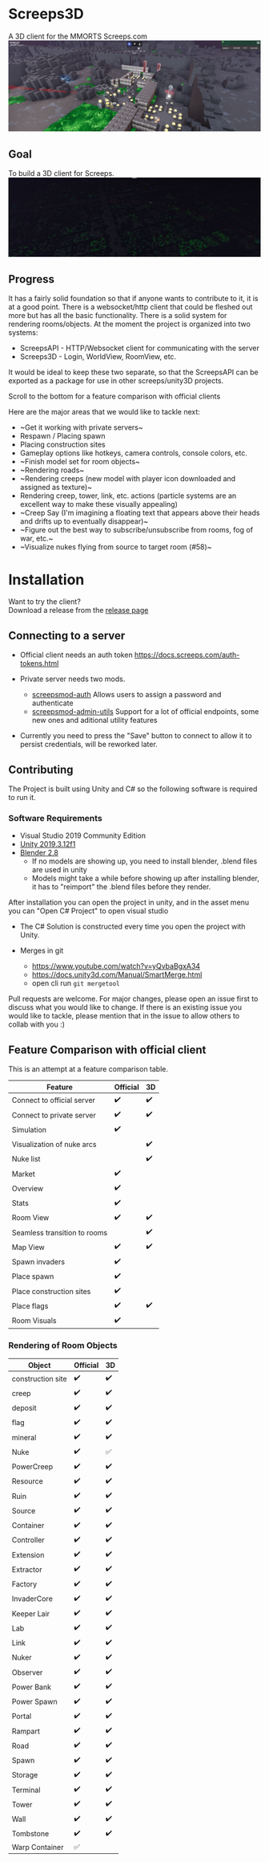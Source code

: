 # Screeps3D
A 3D client for the MMORTS Screeps.com
![roomview](readme-images/roomview.png?raw=true "A base on shard2 showing some models")

## Goal 
To build a 3D client for Screeps.
![mapoverview](readme-images/mapoverview.png?raw=true "A base on shard2 showing some models")

## Progress
It has a fairly solid foundation so that if anyone wants to contribute to it, it is at a good point. There is a websocket/http client that could be fleshed out more but has all the basic functionality. There is a solid system for rendering rooms/objects. At the moment the project is organized into two systems:

* ScreepsAPI - HTTP/Websocket client for communicating with the server
* Screeps3D - Login, WorldView, RoomView, etc.

It would be ideal to keep these two separate, so that the ScreepsAPI can be exported as a package for use in other screeps/unity3D projects. 

Scroll to the bottom for a feature comparison with official clients

Here are the major areas that we would like to tackle next: 
* ~Get it working with private servers~
* Respawn / Placing spawn
* Placing construction sites
* Gameplay options like hotkeys, camera controls, console colors, etc.
* ~Finish model set for room objects~
* ~Rendering roads~
* ~Rendering creeps (new model with player icon downloaded and assigned as texture)~
* Rendering creep, tower, link, etc. actions (particle systems are an excellent way to make these visually appealing)
* ~Creep Say (I'm imagining a floating text that appears above their heads and drifts up to eventually disappear)~
* ~Figure out the best way to subscribe/unsubscribe from rooms, fog of war, etc.~
* ~Visualize nukes flying from source to target room (#58)~
  

# Installation
Want to try the client?  
Download a release from the [release page](https://github.com/thmsndk/Screeps3D/releases)

## Connecting to a server
* Official client needs an auth token https://docs.screeps.com/auth-tokens.html
* Private server needs two mods. 
  * [screepsmod-auth](https://github.com/ScreepsMods/screepsmod-auth) Allows users to assign a password and authenticate
  * [screepsmod-admin-utils](https://github.com/ScreepsMods/screepsmod-admin-utils) Support for a lot of official endpoints, some new ones and aditional utility features
 
* Currently you need to press the "Save" button to connect to allow it to persist credentials, will be reworked later.

## Contributing
The Project is built using Unity and C# so the following software is required to run it.

### Software Requirements
* Visual Studio 2019 Community Edition
* [Unity 2019.3.12f1](https://unity3d.com/get-unity/download/archive)
* [Blender 2.8](https://download.blender.org/release/)
  * If no models are showing up, you need to install blender, .blend files are used in unity
  * Models might take a while before showing up after installing blender, it has to "reimport" the .blend files before they render.

After installation you can open the project in unity, and in the asset menu you can "Open C# Project" to open visual studio
* The C# Solution is constructed every time you open the project with Unity.

* Merges in git
    * https://www.youtube.com/watch?v=yQvbaBgxA34
    * https://docs.unity3d.com/Manual/SmartMerge.html
	* open cli run `git mergetool`

Pull requests are welcome. For major changes, please open an issue first to discuss what you would like to change. If there is an existing issue you would like to tackle, please mention that in the issue to allow others to collab with you :)

## Feature Comparison with official client
This is an attempt at a feature comparison table.

| Feature | Official | 3D |
|---------|----------|----|
| Connect to official server | :heavy_check_mark: | :heavy_check_mark: |
| Connect to private server | :heavy_check_mark: | :heavy_check_mark: |
| Simulation | :heavy_check_mark: |  |
| Visualization of nuke arcs |  | :heavy_check_mark: |
| Nuke list |  | :heavy_check_mark: |
| Market | :heavy_check_mark: |  |
| Overview | :heavy_check_mark: |  |
| Stats | :heavy_check_mark: |  |
| Room View | :heavy_check_mark: | :heavy_check_mark: |
| Seamless transition to rooms|  | :heavy_check_mark: |
| Map View | :heavy_check_mark: | :heavy_check_mark: |
| Spawn invaders | :heavy_check_mark: |  |
| Place spawn | :heavy_check_mark: |  |
| Place construction sites | :heavy_check_mark: |  |
| Place flags | :heavy_check_mark: | :heavy_check_mark: |
| Room Visuals | :heavy_check_mark: |  |

### Rendering of Room Objects
| Object | Official | 3D |
|---------|----------|----|
| construction site | :heavy_check_mark: | :heavy_check_mark: |
| creep | :heavy_check_mark: | :heavy_check_mark: |
| deposit | :heavy_check_mark: | :heavy_check_mark: |
| flag | :heavy_check_mark: | :heavy_check_mark: |
| mineral | :heavy_check_mark: | :heavy_check_mark: |
| Nuke | :heavy_check_mark: | :white_check_mark: |
| PowerCreep | :heavy_check_mark: | :heavy_check_mark: |
| Resource | :heavy_check_mark: | :heavy_check_mark: |
| Ruin | :heavy_check_mark: | :heavy_check_mark: |
| Source | :heavy_check_mark: | :heavy_check_mark: |
| Container | :heavy_check_mark: | :heavy_check_mark: |
| Controller | :heavy_check_mark: | :heavy_check_mark: |
| Extension | :heavy_check_mark: | :heavy_check_mark: |
| Extractor | :heavy_check_mark: | :heavy_check_mark: |
| Factory | :heavy_check_mark: | :heavy_check_mark: |
| InvaderCore | :heavy_check_mark: | :heavy_check_mark: |
| Keeper Lair | :heavy_check_mark: | :heavy_check_mark: |
| Lab | :heavy_check_mark: | :heavy_check_mark: |
| Link | :heavy_check_mark: | :heavy_check_mark: |
| Nuker | :heavy_check_mark: | :heavy_check_mark: |
| Observer | :heavy_check_mark: | :heavy_check_mark: |
| Power Bank | :heavy_check_mark: | :heavy_check_mark: |
| Power Spawn | :heavy_check_mark: | :heavy_check_mark: |
| Portal | :heavy_check_mark: | :heavy_check_mark: |
| Rampart | :heavy_check_mark: | :heavy_check_mark: |
| Road | :heavy_check_mark: | :heavy_check_mark: |
| Spawn | :heavy_check_mark: | :heavy_check_mark: |
| Storage | :heavy_check_mark: | :heavy_check_mark: |
| Terminal | :heavy_check_mark: | :heavy_check_mark: |
| Tower | :heavy_check_mark: | :heavy_check_mark: |
| Wall | :heavy_check_mark: | :heavy_check_mark: |
| Tombstone | :heavy_check_mark: | :heavy_check_mark: |
| Warp Container| :white_check_mark: |  |
